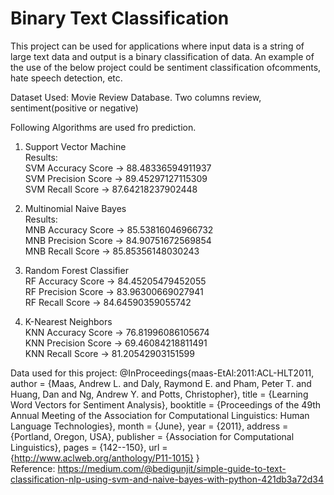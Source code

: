 #  Binary Text Classification

This project can be used for applications where input data is a string of large text data and output is a binary classification of data. 
An example of the use of the below project could be sentiment classification ofcomments, hate speech detection, etc.

Dataset Used:  Movie Review Database. Two columns review, sentiment(positive or negative)

Following Algorithms are used fro prediction.

1. Support Vector Machine<br>
Results: <br>
SVM Accuracy Score ->  88.48336594911937<br>
SVM Precision Score ->  89.45297127115309<br>
SVM Recall Score ->  87.64218237902448<br>

2. Multinomial Naive Bayes<br>
Results:<br>
MNB Accuracy Score ->  85.53816046966732<br>
MNB Precision Score ->  84.90751672569854<br>
MNB Recall Score ->  85.85356148030243<br>

3. Random Forest Classifier<br>
RF Accuracy Score ->  84.45205479452055<br>
RF Precision Score ->  83.96300669027941<br>
RF Recall Score ->  84.64590359055742<br>

4. K-Nearest Neighbors<br>
KNN Accuracy Score ->  76.81996086105674<br>
KNN Precision Score ->  69.46084218811491<br>
KNN Recall Score ->  81.20542903151599<br>



Data used for this project: @InProceedings{maas-EtAl:2011:ACL-HLT2011, author = {Maas, Andrew L. and Daly, Raymond E. and Pham, Peter T. and Huang, Dan and Ng, Andrew Y. and Potts, Christopher}, title = {Learning Word Vectors for Sentiment Analysis}, booktitle = {Proceedings of the 49th Annual Meeting of the Association for Computational Linguistics: Human Language Technologies}, month = {June}, year = {2011}, address = {Portland, Oregon, USA}, publisher = {Association for Computational Linguistics}, pages = {142--150}, url = {http://www.aclweb.org/anthology/P11-1015} }
<br>
Reference: https://medium.com/@bedigunjit/simple-guide-to-text-classification-nlp-using-svm-and-naive-bayes-with-python-421db3a72d34
